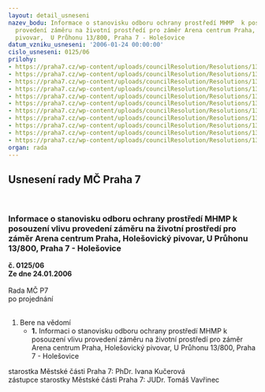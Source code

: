```yaml
---
layout: detail_usneseni
nazev_bodu: Informace o stanovisku odboru ochrany prostředí MHMP  k posouzení vlivu
  provedení záměru na životní prostředí pro záměr Arena centrum Praha, Holešovický
  pivovar,  U Průhonu 13/800, Praha 7 - Holešovice
datum_vzniku_usneseni: '2006-01-24 00:00:00'
cislo_usneseni: 0125/06
prilohy:
- https://praha7.cz/wp-content/uploads/councilResolution/Resolutions/13563/5-eia_1.1.jpg
- https://praha7.cz/wp-content/uploads/councilResolution/Resolutions/13563/5-eia_1.2.jpg
- https://praha7.cz/wp-content/uploads/councilResolution/Resolutions/13563/5-eia_1.3.jpg
- https://praha7.cz/wp-content/uploads/councilResolution/Resolutions/13563/5-eia_2.1.jpg
- https://praha7.cz/wp-content/uploads/councilResolution/Resolutions/13563/5-eia_2.2.jpg
- https://praha7.cz/wp-content/uploads/councilResolution/Resolutions/13563/5-eia_2.3.jpg
- https://praha7.cz/wp-content/uploads/councilResolution/Resolutions/13563/5-eia_2.4.jpg
- https://praha7.cz/wp-content/uploads/councilResolution/Resolutions/13563/5-eia_2.5.jpg
- https://praha7.cz/wp-content/uploads/councilResolution/Resolutions/13563/5-eia_2.6.jpg
- https://praha7.cz/wp-content/uploads/councilResolution/Resolutions/13563/5-eia_2.7.jpg
- https://praha7.cz/wp-content/uploads/councilResolution/Resolutions/13563/5-eia_2.8.jpg
organ: rada
---
```

<div id="ucUsn_pList" class="usn">
	<span><h2>Usnesení rady MČ Praha 7 </h2>
<br></span><div class="standBody">
<span><h3>Informace o stanovisku odboru ochrany prostředí MHMP  k posouzení vlivu provedení záměru na životní prostředí pro záměr Arena centrum Praha, Holešovický pivovar,  U Průhonu 13/800, Praha 7 - Holešovice</h3></span><div class="center">
		<strong>č. 0125/06</strong><br>
	</div>
<div class="center">
		<strong>Ze dne 24.01.2006</strong><br><br>
	</div>Rada MČ P7<br> po projednání<br><br><ol><li>Bere na vědomí<ul><li>
<strong>1.</strong> Informaci o stanovisku odboru ochrany prostředí MHMP  k posouzení vlivu provedení záměru na životní prostředí pro záměr Arena centrum Praha, Holešovický pivovar,  U Průhonu 13/800, Praha 7 - Holešovice</li></ul>
</li></ol>starostka Městské části Praha 7: PhDr. Ivana Kučerová<br>zástupce starostky Městské části Praha 7: JUDr. Tomáš Vavřinec 
</div>
</div>